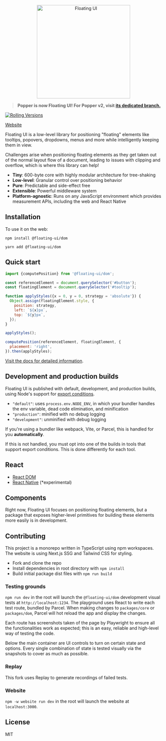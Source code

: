 <p align="center">
  <img height="300" src="https://github.com/atomiks/floating-ui/blob/main/website/assets/logo.png" alt="Floating UI">
<p>
  
> **Popper is now Floating UI! For Popper v2, visit [its dedicated branch.](https://github.com/floating-ui/popper-core/tree/v2.x)**

[![Rolling Versions](https://img.shields.io/badge/Rolling%20Versions-Enabled-brightgreen)](https://rollingversions.com/floating-ui/floating-ui)

[Website](https://floating-ui.com)

Floating UI is a low-level library for positioning "floating" elements like
tooltips, popovers, dropdowns, menus and more while intelligently keeping them
in view.

Challenges arise when positioning floating elements as they get taken out of the
normal layout flow of a document, leading to issues with clipping and overflow,
which is where this library can help!

- **Tiny**: 600-byte core with highly modular architecture for tree-shaking
- **Low-level**: Granular control over positioning behavior
- **Pure**: Predictable and side-effect free
- **Extensible**: Powerful middleware system
- **Platform-agnostic**: Runs on any JavaScript environment which provides
  measurement APIs, including the web and React Native

## Installation

To use it on the web:

```shell
npm install @floating-ui/dom
```

```shell
yarn add @floating-ui/dom
```

## Quick start

```js
import {computePosition} from '@floating-ui/dom';

const referenceElement = document.querySelector('#button');
const floatingElement = document.querySelector('#tooltip');

function applyStyles({x = 0, y = 0, strategy = 'absolute'}) {
  Object.assign(floatingElement.style, {
    position: strategy,
    left: `${x}px`,
    top: `${y}px`,
  });
}

applyStyles();

computePosition(referenceElement, floatingElement, {
  placement: 'right',
}).then(applyStyles);
```

[Visit the docs for detailed information](https://floating-ui.com/docs/computePosition).

## Development and production builds

Floating UI is published with default, development, and
production builds, using Node's support for
[export conditions](https://nodejs.org/api/packages.html#packages_conditional_exports).

- `"default"`: uses `process.env.NODE_ENV`, in which
  your bundler handles the env variable, dead code elimination,
  and minification
- `"production"`: minified with no debug logging
- `"development"`: unminified with debug logging

If you're using a bundler like webpack, Vite, or Parcel, this is
handled for you **automatically**.

If this is not handled, you must opt into one of the builds in
tools that support export conditions. This is done differently
for each tool.

## React

- [React DOM](https://floating-ui.com/docs/react-dom)
- [React Native](https://floating-ui.com/docs/react-native) (\*experimental)

## Components

Right now, Floating UI focuses on positioning floating elements, but a package
that exposes higher-level primitives for building these elements more easily is
in development.

## Contributing

This project is a monorepo written in TypeScript using npm workspaces. The
website is using Next.js SSG and Tailwind CSS for styling.

- Fork and clone the repo
- Install dependencies in root directory with `npm install`
- Build initial package dist files with `npm run build`

### Testing grounds

`npm run dev` in the root will launch the `@floating-ui/dom` development visual
tests at `http://localhost:1234`. The playground uses React to write each test
route, bundled by Parcel. When making changes to `packages/core` or
`packages/dom`, Parcel will hot reload the app and display the changes.

Each route has screenshots taken of the page by Playwright to ensure all the
functionalities work as expected; this is an easy, reliable and high-level way
of testing the code.

Below the main container are UI controls to turn on certain state and options.
Every single combination of state is tested visually via the snapshots to cover
as much as possible.

### Replay
This fork uses Replay to generate recordings of failed tests.

### Website

`npm -w website run dev` in the root will launch the website at
`localhost:3000`.

## License

MIT
